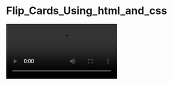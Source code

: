 # Flip_Cards_Using_html_and_css
![](https://github.com/AADI-1331/Flip_Cards_Using_htm_and_css/blob/sum_of_digits_of_integers_in_a_number/imgcards/cards(1)_Trim.mp4)
